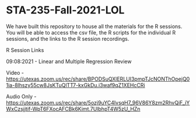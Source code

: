 # STA-235-Fall-2021-LOL
We have built this repository to house all the materials for the R sessions. You will be able to access the csv file, the R scripts for the individual R sessions, and the links to the R session recordings.

R Session Links

09:08:2021 - Linear and Multiple Regression Review

Video - https://utexas.zoom.us/rec/share/BPODSuQXlERLUI3pmpTJcNONThOpejQ01ia-8lhszy55cw8JsKTuQlTT7-kxGkDu.i3waf9qZ1XEHcCRi

Audio Only - https://utexas.zoom.us/rec/share/5ozj9uYC4IvsqH7_96V86Y8zm2RhvQiF_iYWxCzsjjtif-WpT6FXocAFCBk6Kimt.7UlbhpT4W5zU_HZn
